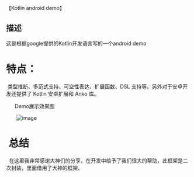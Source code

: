 
【Kotlin android demo】

## **描述**
 
这是根据google提供的Kotlin开发语言写的一个android demo 

# 特点：
  类型推断、多范式支持、可空性表达、扩展函数、DSL 支持等。另外对于安卓开发还提供了 Kotlin 安卓扩展和 Anko 库。


       Demo展示效果图
        
        ![image](https://github.com/LeWaves/frame-lib/blob/master/screenshots/loading_http.gif) 
        
 
#  总结
   
   在这里我非常感谢大神们的分享，在开发中给予了我们很大的帮助，此框架是二次封装，里面借用了大神的框架。
     
